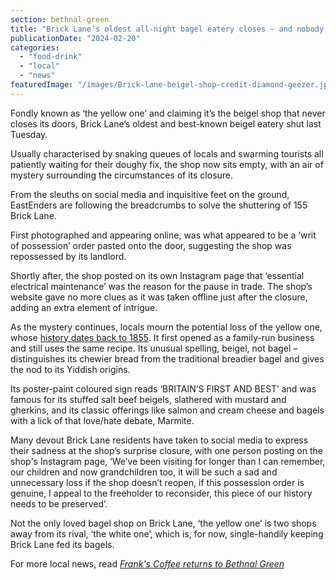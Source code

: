 ```yaml
---
section: bethnal-green
title: "Brick Lane’s oldest all-night bagel eatery closes – and nobody knows why"
publicationDate: "2024-02-20"
categories: 
  - "food-drink"
  - "local"
  - "news"
featuredImage: "/images/Brick-lane-beigel-shop-credit-diamond-geezer.jpg"
---
```


Fondly known as ‘the yellow one’ and claiming it’s the beigel shop that never closes its doors, Brick Lane’s oldest and best-known beigel eatery shut last Tuesday.

Usually characterised by snaking queues of locals and swarming tourists all patiently waiting for their doughy fix, the shop now sits empty, with an air of mystery surrounding the circumstances of its closure.

From the sleuths on social media and inquisitive feet on the ground, EastEnders are following the breadcrumbs to solve the shuttering of 155 Brick Lane.

First photographed and appearing online, was what appeared to be a ‘writ of possession’ order pasted onto the door, suggesting the shop was repossessed by its landlord.

Shortly after, the shop posted on its own Instagram page that ‘essential electrical maintenance’ was the reason for the pause in trade. The shop’s website gave no more clues as it was taken offline just after the closure, adding an extra element of intrigue. 

As the mystery continues, locals mourn the potential loss of the yellow one, whose [history dates back to 1855](https://www.timeout.com/london/things-to-do/the-chewy-twisted-history-of-the-brick-lane-bagel-shops). It first opened as a family-run business and still uses the same recipe. Its unusual spelling, beigel, not bagel – distinguishes its chewier bread from the traditional breadier bagel and gives the nod to its Yiddish origins.

Its poster-paint coloured sign reads ‘BRITAIN’S FIRST AND BEST’ and was famous for its stuffed salt beef beigels, slathered with mustard and gherkins, and its classic offerings like salmon and cream cheese and bagels with a lick of that love/hate debate, Marmite.

Many devout Brick Lane residents have taken to social media to express their sadness at the shop’s surprise closure, with one person posting on the shop's Instagram page, ‘We’ve been visiting for longer than I can remember, our children and now grandchildren too, it will be such a sad and unnecessary loss if the shop doesn’t reopen, if this possession order is genuine, I appeal to the freeholder to reconsider, this piece of our history needs to be preserved’.

Not the only loved bagel shop on Brick Lane, ‘the yellow one’ is two shops away from its rival, ‘the white one’, which is, for now, single-handily keeping Brick Lane fed its bagels.

For more local news, read [_Frank's Coffee returns to Bethnal Green_](https://bethnalgreenlondon.co.uk/frank-wang-coffee-stand-returns/)
